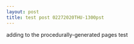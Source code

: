 ```yaml
---
layout: post
title: test post 02272020THU-1300pst
---
```


adding to the procedurally-generated pages test


